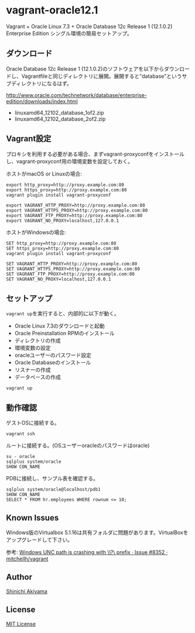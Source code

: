 vagrant-oracle12.1
==================

Vagrant + Oracle Linux 7.3 + Oracle Database 12c Release 1 (12.1.0.2) Enterprise Edition シングル環境の簡易セットアップ。

## ダウンロード

Oracle Database 12c Release 1 (12.1.0.2)のソフトウェアを以下からダウンロードし、Vagrantfileと同じディレクトリに展開。展開すると"database"というサブディレクトリになるはず。

http://www.oracle.com/technetwork/database/enterprise-edition/downloads/index.html

* linuxamd64_12102_database_1of2.zip
* linuxamd64_12102_database_2of2.zip

## Vagrant設定

プロキシを利用する必要がある場合、まずvagrant-proxyconfをインストールし、vagrant-proxyconf用の環境変数を設定しておく。

ホストがmacOS or Linuxの場合:
```
export http_proxy=http://proxy.example.com:80
export https_proxy=http://proxy.example.com:80
vagrant plugin install vagrant-proxyconf

export VAGRANT_HTTP_PROXY=http://proxy.example.com:80
export VAGRANT_HTTPS_PROXY=http://proxy.example.com:80
export VAGRANT_FTP_PROXY=http://proxy.example.com:80
export VAGRANT_NO_PROXY=localhost,127.0.0.1
```

ホストがWindowsの場合:
```
SET http_proxy=http://proxy.example.com:80
SET https_proxy=http://proxy.example.com:80
vagrant plugin install vagrant-proxyconf

SET VAGRANT_HTTP_PROXY=http://proxy.example.com:80
SET VAGRANT_HTTPS_PROXY=http://proxy.example.com:80
SET VAGRANT_FTP_PROXY=http://proxy.example.com:80
SET VAGRANT_NO_PROXY=localhost,127.0.0.1
```

## セットアップ

`vagrant up`を実行すると、内部的に以下が動く。

* Oracle Linux 7.3のダウンロードと起動
* Oracle Preinstallation RPMのインストール
* ディレクトリの作成
* 環境変数の設定
* oracleユーザーのパスワード設定
* Oracle Databaseのインストール
* リスナーの作成
* データベースの作成

```
vagrant up
```

## 動作確認

ゲストOSに接続する。

```
vagrant ssh
```

ルートに接続する。(OSユーザーoracleのパスワードはoracle)

```
su - oracle
sqlplus system/oracle
SHOW CON_NAME
```

PDBに接続し、サンプル表を確認する。

```
sqlplus system/oracle@localhost/pdb1
SHOW CON_NAME
SELECT * FROM hr.employees WHERE rownum <= 10;
```

## Known Issues ##

Windows版のVirtualbox 5.1.16は共有フォルダに問題があります。VirtualBoxをアップグレードして下さい。

参考: [Windows UNC path is crashing with \\\\?\\ prefix · Issue #8352 · mitchellh/vagrant](https://github.com/mitchellh/vagrant/issues/8352)

## Author ##

[Shinichi Akiyama](https://github.com/shakiyam)

## License ##

[MIT License](http://www.opensource.org/licenses/mit-license.php)
